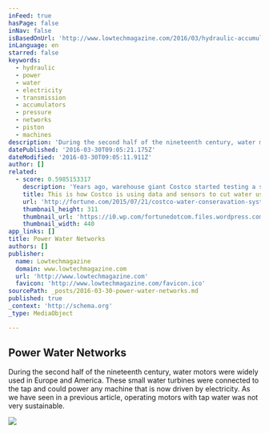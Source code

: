 ```yaml
---
inFeed: true
hasPage: false
inNav: false
isBasedOnUrl: 'http://www.lowtechmagazine.com/2016/03/hydraulic-accumulator-power-water-networks.html'
inLanguage: en
starred: false
keywords:
  - hydraulic
  - power
  - water
  - electricity
  - transmission
  - accumulators
  - pressure
  - networks
  - piston
  - machines
description: 'During the second half of the nineteenth century, water motors were widely used in Europe and America. These small water turbines were connected to the tap and could power any machine that is now driven by electricity. As we have seen in a previous article, operating motors with tap water was not very sustainable.'
datePublished: '2016-03-30T09:05:21.175Z'
dateModified: '2016-03-30T09:05:11.911Z'
author: []
related:
  - score: 0.5985153317
    description: 'Years ago, warehouse giant Costco started testing a system of sensors and algorithms to cut water use at a handful of its buildings in Mexico. After saving thousands of dollars at each facility annually, Costco has now expanded the water conservation technology to over 50 buildings across the U.S. and Mexico.'
    title: This is how Costco is using data and sensors to cut water use
    url: 'http://fortune.com/2015/07/21/costco-water-conseravation-system/'
    thumbnail_height: 311
    thumbnail_url: 'https://i0.wp.com/fortunedotcom.files.wordpress.com/2014/10/477000903.jpg?fit=440%2C330&quality=80&strip&ssl=1'
    thumbnail_width: 440
app_links: []
title: Power Water Networks
authors: []
publisher:
  name: Lowtechmagazine
  domain: www.lowtechmagazine.com
  url: 'http://www.lowtechmagazine.com'
  favicon: 'http://www.lowtechmagazine.com/favicon.ico'
sourcePath: _posts/2016-03-30-power-water-networks.md
published: true
_context: 'http://schema.org'
_type: MediaObject

---
```

<article style=""><h1>Power Water Networks</h1><p>During the second half of the nineteenth century, water motors were widely used in Europe and America. These small water turbines were connected to the tap and could power any machine that is now driven by electricity. As we have seen in a previous article, operating motors with tap water was not very sustainable.</p><img src="https://s3-us-west-2.amazonaws.com/the-grid-img/p/097a635e5a0c5ee4cab75578e560a45d80fc2045.jpg" /></article>